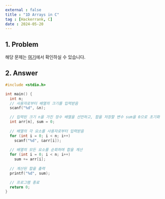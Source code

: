 ```yaml
---
external : false
title : "1D Arrays in C"
tag : [Hackerrank, C]
date : 2024-05-20
---
```


## 1. Problem

해당 문제는 [여기](https://www.hackerrank.com/challenges/1d-arrays-in-c/problem?isFullScreen=true)에서 확인하실 수 있습니다.

## 2. Answer

```cpp
#include <stdio.h>

int main() {
  int n; 
  // 사용자로부터 배열의 크기를 입력받음
  scanf("%d", &n);

  // 입력된 크기 n을 가진 정수 배열을 선언하고, 합을 저장할 변수 sum을 0으로 초기화
  int arr[n], sum = 0;
  
  // 배열의 각 요소를 사용자로부터 입력받음
  for (int i = 0; i < n; i++) 
    scanf("%d", &arr[i]);
  
  // 배열의 모든 요소를 순회하며 합을 계산
  for (int i = 0; i < n; i++) 
    sum += arr[i];
  
  // 계산된 합을 출력
  printf("%d", sum);

  // 프로그램 종료
  return 0;
}
```
